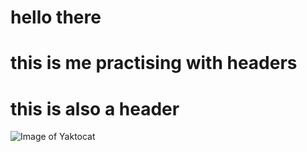 # hello there
# this is me practising with headers
# this is also a header

![Image of Yaktocat](https://octodex.github.com/images/yaktocat.png)
